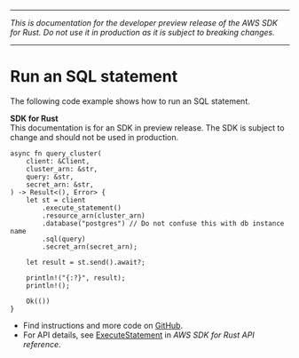 --------

 *This is documentation for the developer preview release of the AWS SDK for Rust\. Do not use it in production as it is subject to breaking changes\.* 

--------

# Run an SQL statement<a name="rds-data_ExecuteStatement_rust_topic"></a>

The following code example shows how to run an SQL statement\.

**SDK for Rust**  
This documentation is for an SDK in preview release\. The SDK is subject to change and should not be used in production\.
  

```
async fn query_cluster(
    client: &Client,
    cluster_arn: &str,
    query: &str,
    secret_arn: &str,
) -> Result<(), Error> {
    let st = client
        .execute_statement()
        .resource_arn(cluster_arn)
        .database("postgres") // Do not confuse this with db instance name
        .sql(query)
        .secret_arn(secret_arn);

    let result = st.send().await?;

    println!("{:?}", result);
    println!();

    Ok(())
}
```
+  Find instructions and more code on [GitHub](https://github.com/awsdocs/aws-doc-sdk-examples/tree/main/.rust_alpha/rdsdata#code-examples)\. 
+  For API details, see [ExecuteStatement](https://awslabs.github.io/aws-sdk-rust/) in *AWS SDK for Rust API reference*\. 